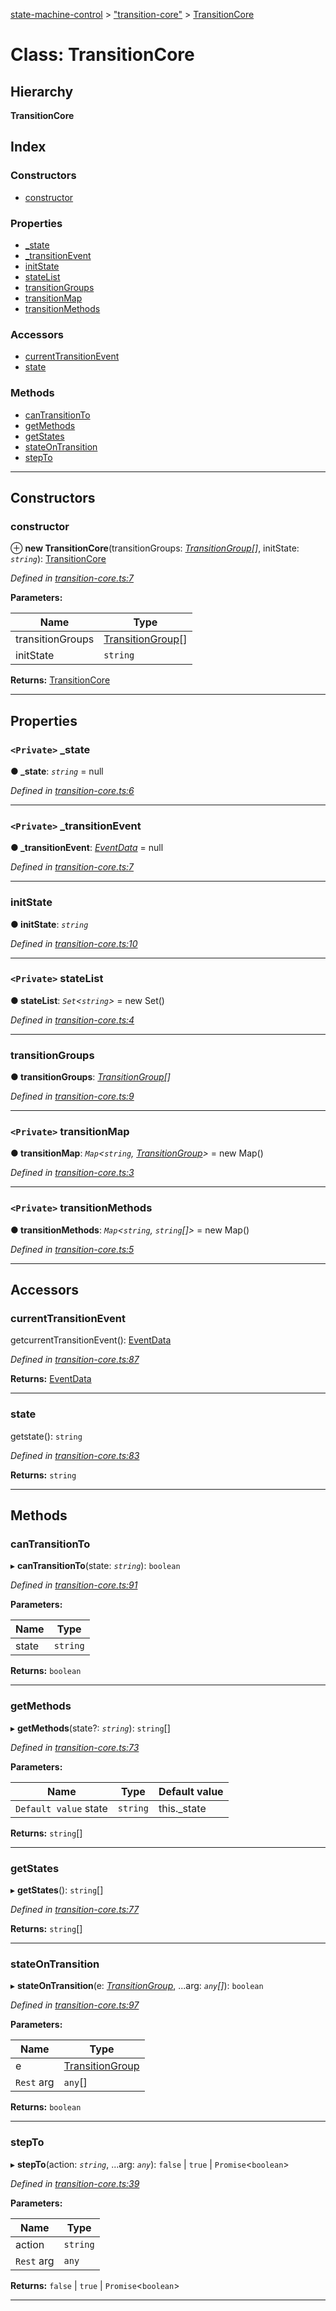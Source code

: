 [state-machine-control](../README.md) > ["transition-core"](../modules/_transition_core_.md) > [TransitionCore](../classes/_transition_core_.transitioncore.md)

# Class: TransitionCore

## Hierarchy

**TransitionCore**

## Index

### Constructors

* [constructor](_transition_core_.transitioncore.md#constructor)

### Properties

* [_state](_transition_core_.transitioncore.md#_state)
* [_transitionEvent](_transition_core_.transitioncore.md#_transitionevent)
* [initState](_transition_core_.transitioncore.md#initstate)
* [stateList](_transition_core_.transitioncore.md#statelist)
* [transitionGroups](_transition_core_.transitioncore.md#transitiongroups)
* [transitionMap](_transition_core_.transitioncore.md#transitionmap)
* [transitionMethods](_transition_core_.transitioncore.md#transitionmethods)

### Accessors

* [currentTransitionEvent](_transition_core_.transitioncore.md#currenttransitionevent)
* [state](_transition_core_.transitioncore.md#state)

### Methods

* [canTransitionTo](_transition_core_.transitioncore.md#cantransitionto)
* [getMethods](_transition_core_.transitioncore.md#getmethods)
* [getStates](_transition_core_.transitioncore.md#getstates)
* [stateOnTransition](_transition_core_.transitioncore.md#stateontransition)
* [stepTo](_transition_core_.transitioncore.md#stepto)

---

## Constructors

<a id="constructor"></a>

###  constructor

⊕ **new TransitionCore**(transitionGroups: *[TransitionGroup](../interfaces/_transition_core_.transitiongroup.md)[]*, initState: *`string`*): [TransitionCore](_transition_core_.transitioncore.md)

*Defined in [transition-core.ts:7](https://github.com/TianyiLi/state-machine/blob/f345f97/src/transition-core.ts#L7)*

**Parameters:**

| Name | Type |
| ------ | ------ |
| transitionGroups | [TransitionGroup](../interfaces/_transition_core_.transitiongroup.md)[] |
| initState | `string` |

**Returns:** [TransitionCore](_transition_core_.transitioncore.md)

___

## Properties

<a id="_state"></a>

### `<Private>` _state

**● _state**: *`string`* =  null

*Defined in [transition-core.ts:6](https://github.com/TianyiLi/state-machine/blob/f345f97/src/transition-core.ts#L6)*

___
<a id="_transitionevent"></a>

### `<Private>` _transitionEvent

**● _transitionEvent**: *[EventData](../interfaces/_main_.eventdata.md)* =  null

*Defined in [transition-core.ts:7](https://github.com/TianyiLi/state-machine/blob/f345f97/src/transition-core.ts#L7)*

___
<a id="initstate"></a>

###  initState

**● initState**: *`string`*

*Defined in [transition-core.ts:10](https://github.com/TianyiLi/state-machine/blob/f345f97/src/transition-core.ts#L10)*

___
<a id="statelist"></a>

### `<Private>` stateList

**● stateList**: *`Set`<`string`>* =  new Set()

*Defined in [transition-core.ts:4](https://github.com/TianyiLi/state-machine/blob/f345f97/src/transition-core.ts#L4)*

___
<a id="transitiongroups"></a>

###  transitionGroups

**● transitionGroups**: *[TransitionGroup](../interfaces/_transition_core_.transitiongroup.md)[]*

*Defined in [transition-core.ts:9](https://github.com/TianyiLi/state-machine/blob/f345f97/src/transition-core.ts#L9)*

___
<a id="transitionmap"></a>

### `<Private>` transitionMap

**● transitionMap**: *`Map`<`string`, [TransitionGroup](../interfaces/_transition_core_.transitiongroup.md)>* =  new Map()

*Defined in [transition-core.ts:3](https://github.com/TianyiLi/state-machine/blob/f345f97/src/transition-core.ts#L3)*

___
<a id="transitionmethods"></a>

### `<Private>` transitionMethods

**● transitionMethods**: *`Map`<`string`, `string`[]>* =  new Map()

*Defined in [transition-core.ts:5](https://github.com/TianyiLi/state-machine/blob/f345f97/src/transition-core.ts#L5)*

___

## Accessors

<a id="currenttransitionevent"></a>

###  currentTransitionEvent

getcurrentTransitionEvent(): [EventData](../interfaces/_main_.eventdata.md)

*Defined in [transition-core.ts:87](https://github.com/TianyiLi/state-machine/blob/f345f97/src/transition-core.ts#L87)*

**Returns:** [EventData](../interfaces/_main_.eventdata.md)

___
<a id="state"></a>

###  state

getstate(): `string`

*Defined in [transition-core.ts:83](https://github.com/TianyiLi/state-machine/blob/f345f97/src/transition-core.ts#L83)*

**Returns:** `string`

___

## Methods

<a id="cantransitionto"></a>

###  canTransitionTo

▸ **canTransitionTo**(state: *`string`*): `boolean`

*Defined in [transition-core.ts:91](https://github.com/TianyiLi/state-machine/blob/f345f97/src/transition-core.ts#L91)*

**Parameters:**

| Name | Type |
| ------ | ------ |
| state | `string` |

**Returns:** `boolean`

___
<a id="getmethods"></a>

###  getMethods

▸ **getMethods**(state?: *`string`*): `string`[]

*Defined in [transition-core.ts:73](https://github.com/TianyiLi/state-machine/blob/f345f97/src/transition-core.ts#L73)*

**Parameters:**

| Name | Type | Default value |
| ------ | ------ | ------ |
| `Default value` state | `string` |  this._state |

**Returns:** `string`[]

___
<a id="getstates"></a>

###  getStates

▸ **getStates**(): `string`[]

*Defined in [transition-core.ts:77](https://github.com/TianyiLi/state-machine/blob/f345f97/src/transition-core.ts#L77)*

**Returns:** `string`[]

___
<a id="stateontransition"></a>

###  stateOnTransition

▸ **stateOnTransition**(e: *[TransitionGroup](../interfaces/_transition_core_.transitiongroup.md)*, ...arg: *`any`[]*): `boolean`

*Defined in [transition-core.ts:97](https://github.com/TianyiLi/state-machine/blob/f345f97/src/transition-core.ts#L97)*

**Parameters:**

| Name | Type |
| ------ | ------ |
| e | [TransitionGroup](../interfaces/_transition_core_.transitiongroup.md) |
| `Rest` arg | `any`[] |

**Returns:** `boolean`

___
<a id="stepto"></a>

###  stepTo

▸ **stepTo**(action: *`string`*, ...arg: *`any`*): `false` \| `true` \| `Promise`<`boolean`>

*Defined in [transition-core.ts:39](https://github.com/TianyiLi/state-machine/blob/f345f97/src/transition-core.ts#L39)*

**Parameters:**

| Name | Type |
| ------ | ------ |
| action | `string` |
| `Rest` arg | `any` |

**Returns:** `false` \| `true` \| `Promise`<`boolean`>

___

